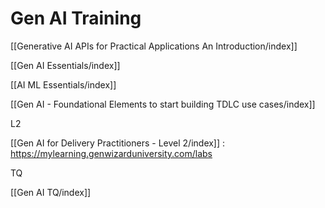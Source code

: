 # Gen AI Training

[[Generative AI APIs for Practical Applications An Introduction/index]]

[[Gen AI Essentials/index]]

[[AI ML Essentials/index]]

[[Gen AI - Foundational Elements to start building TDLC use cases/index]]


L2



[[Gen AI for Delivery Practitioners - Level 2/index]] : https://mylearning.genwizarduniversity.com/labs


TQ

[[Gen AI TQ/index]]

